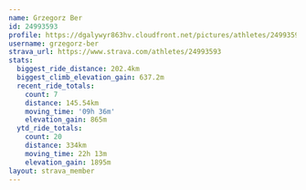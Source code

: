 ```yaml
---
name: Grzegorz Ber
id: 24993593
profile: https://dgalywyr863hv.cloudfront.net/pictures/athletes/24993593/7453165/11/large.jpg
username: grzegorz-ber
strava_url: https://www.strava.com/athletes/24993593
stats:
  biggest_ride_distance: 202.4km
  biggest_climb_elevation_gain: 637.2m
  recent_ride_totals:
    count: 7
    distance: 145.54km
    moving_time: '09h 36m'
    elevation_gain: 865m
  ytd_ride_totals:
    count: 20
    distance: 334km
    moving_time: 22h 13m
    elevation_gain: 1895m
layout: strava_member
--- 
```

